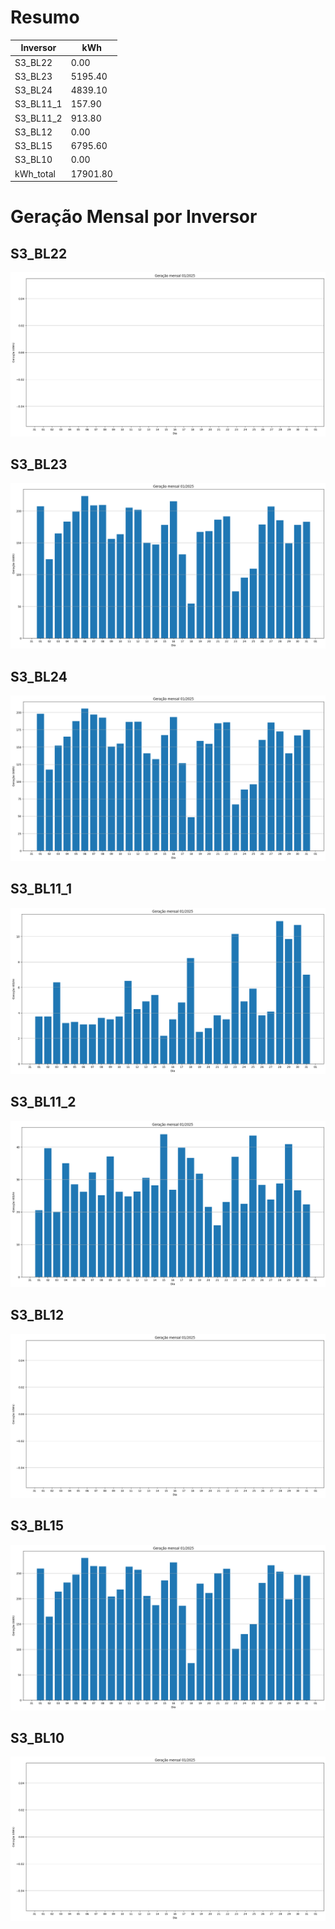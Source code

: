 # Resumo
| Inversor | kWh    |
| -------- | ------ |
| S3_BL22       | 0.00 |
| S3_BL23       | 5195.40 |
| S3_BL24       | 4839.10 |
| S3_BL11_1       | 157.90 |
| S3_BL11_2       | 913.80 |
| S3_BL12       | 0.00 |
| S3_BL15       | 6795.60 |
| S3_BL10       | 0.00 |
| kWh_total       | 17901.80 |
# Geração Mensal por Inversor
## S3_BL22
![My Image](plots/S3_BL22.png)
## S3_BL23
![My Image](plots/S3_BL23.png)
## S3_BL24
![My Image](plots/S3_BL24.png)
## S3_BL11_1
![My Image](plots/S3_BL11_1.png)
## S3_BL11_2
![My Image](plots/S3_BL11_2.png)
## S3_BL12
![My Image](plots/S3_BL12.png)
## S3_BL15
![My Image](plots/S3_BL15.png)
## S3_BL10
![My Image](plots/S3_BL10.png)
